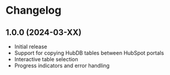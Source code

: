 # Changelog

## 1.0.0 (2024-03-XX)

- Initial release
- Support for copying HubDB tables between HubSpot portals
- Interactive table selection
- Progress indicators and error handling
